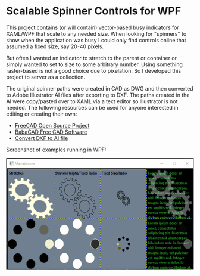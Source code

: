 ﻿# Scalable Spinner Controls for WPF

This project contains (or will contain) vector-based busy indicators for 
XAML/WPF that scale to any needed size.  When looking for
"spinners" to show when the application was busy I could only 
find controls online that assumed a fixed size, say 20-40 pixels.

But often I wanted an indicator to stretch to the parent or container or
simply wanted to set to size to some arbitrary number.  Using something
raster-based is not a good choice due to pixelation.  So I developed this
project to server as a collection.

The original spinner paths were created in CAD as DWG and then converted to Adobe
Illustrator AI files after exporting to DXF.  The paths created in the AI were 
copy/pasted over to XAML via a text editor so Illustrator is not needed.  The 
following resources can be used for anyone interested in editing or creating
their own:

* <a href="http://freecadweb.org/" target="_blank">FreeCAD Open Source Project</a>
* <a href="http://babacad.com/" target="_blank">BabaCAD Free CAD Software</a>
* <a href="https://convertio.co/dxf-ai/" target="_blank">Convert DXF to AI file</a>

Screenshot of examples running in WPF:

<div style="text-align: center;">
<img src="screeny.gif" alt="Smiley face" height="300" >
</div>